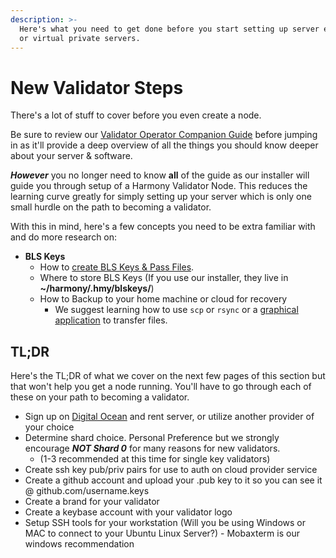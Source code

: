 ```yaml
---
description: >-
  Here's what you need to get done before you start setting up server equipment
  or virtual private servers.
---
```


# New Validator Steps

There's a lot of stuff to cover before you even create a node. 

Be sure to review our [Validator Operator Companion Guide](https://guides.easynode.one) before jumping in as it'll provide a deep overview of all the things you should know deeper about your server & software. 

_**However**_ you no longer need to know **all** of the guide as our installer will guide you through setup of a Harmony Validator Node. This reduces the learning curve greatly for simply setting up your server which is only one small hurdle on the path to becoming a validator.

With this in mind, here's a few concepts you need to be extra familiar with and do more research on:

* **BLS Keys**
  * How to [create BLS Keys & Pass Files](https://docs.harmony.one/home/network/validators/node-setup/generating-a-bls-key).
  * Where to store BLS Keys \(If you use our installer, they live in **~/harmony/.hmy/blskeys/**\)
  * How to Backup to your home machine or cloud for recovery
    * We suggest learning how to use `scp` or `rsync` or a [graphical application](https://companion.easynode.one/before-node-setup/admin-tools) to transfer files.

## TL;DR

Here's the TL;DR of what we cover on the next few pages of this section but that won't help you get a node running. You'll have to go through each of these on your path to becoming a validator.

* Sign up on [Digital Ocean](https://m.do.co/c/b761e5fdd694) and rent server, or utilize another provider of your choice
* Determine shard choice. Personal Preference but we strongly encourage _**NOT Shard 0**_ for many reasons for new validators.
  * \(1-3 recommended at this time for single key validators\)
* Create ssh key pub/priv pairs for use to auth on cloud provider service
* Create a github account and upload your .pub key to it so you can see it @ github.com/username.keys
* Create a brand for your validator
* Create a keybase account with your validator logo
* Setup SSH tools for your workstation \(Will you be using Windows or MAC to connect to your Ubuntu Linux Server?\) - Mobaxterm is our windows recommendation

